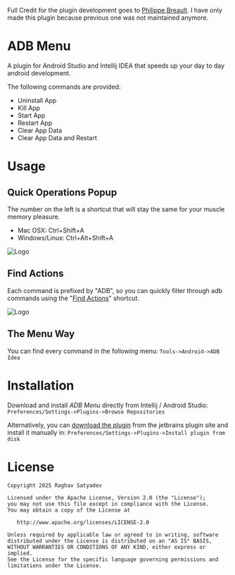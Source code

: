 Full Credit for the plugin development goes to [Philippe Breault](https://github.com/pbreault). I have only made this plugin because previous one was not maintained anymore.

ADB Menu
========

A plugin for Android Studio and Intellij IDEA that speeds up your day to day android development.

The following commands are provided:

* Uninstall App
* Kill App
* Start App
* Restart App
* Clear App Data
* Clear App Data and Restart

Usage
=====

Quick Operations Popup
-----------------

The number on the left is a shortcut that will stay the same for your muscle memory pleasure.

* Mac OSX: Ctrl+Shift+A
* Windows/Linux: Ctrl+Alt+Shift+A

![Logo](website/adb_operations_popup.png)

Find Actions
-----------------
Each command is prefixed by "ADB", so you can quickly filter through adb commands using the "[Find Actions](http://www.jetbrains.com/idea/webhelp/navigating-to-action.html)" shortcut.

![Logo](website/find_actions.png)

The Menu Way
------------
You can find every command in the following menu:
`Tools->Android->ADB Idea`


Installation
========

Download and install *ADB Menu* directly from Intellij / Android Studio:
`Preferences/Settings->Plugins->Browse Repositories`

Alternatively, you can [download the plugin](https://plugins.jetbrains.com/plugin/28868-adb-menu) from the jetbrains plugin site and install it manually in:
`Preferences/Settings->Plugins->Install plugin from disk`

License
=======

    Copyright 2025 Raghav Satyadev

    Licensed under the Apache License, Version 2.0 (the "License");
    you may not use this file except in compliance with the License.
    You may obtain a copy of the License at

       http://www.apache.org/licenses/LICENSE-2.0

    Unless required by applicable law or agreed to in writing, software
    distributed under the License is distributed on an "AS IS" BASIS,
    WITHOUT WARRANTIES OR CONDITIONS OF ANY KIND, either express or implied.
    See the License for the specific language governing permissions and
    limitations under the License.
